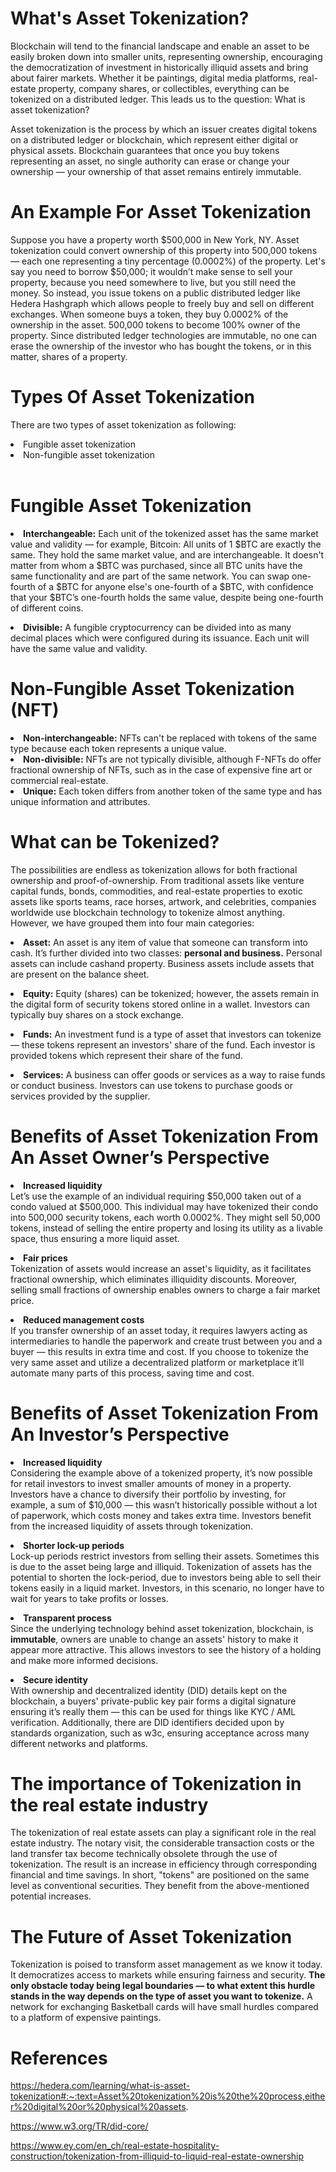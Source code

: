 # What's Asset Tokenization?
Blockchain will tend to the financial landscape and enable an asset to be easily broken down into smaller units, representing ownership, encouraging the democratization of investment in historically illiquid assets and bring about fairer markets. Whether it be paintings, digital media platforms, real-estate property, company shares, or collectibles, everything can be tokenized on a distributed ledger. This leads us to the question: What is asset tokenization?<br/>

Asset tokenization is the process by which an issuer creates digital tokens on a distributed ledger or blockchain, which represent either digital or physical assets. Blockchain guarantees that once you buy tokens representing an asset, no single authority can erase or change your ownership — your ownership of that asset remains entirely immutable.

# An Example For Asset Tokenization
Suppose you have a property worth $500,000 in New York, NY. Asset tokenization could convert ownership of this property into 500,000 tokens — each one representing a tiny percentage (0.0002%) of the property. Let's say you need to borrow $50,000; it wouldn’t make sense to sell your property, because you need somewhere to live, but you still need the money. So instead, you issue tokens on a public distributed ledger like Hedera Hashgraph which allows people to freely buy and sell on different exchanges. When someone buys a token, they buy 0.0002% of the ownership in the asset. 500,000 tokens to become 100% owner of the property. Since distributed ledger technologies are immutable, no one can erase the ownership of the investor who has bought the tokens, or in this matter, shares of a property.

# Types Of Asset Tokenization
There are two types of asset tokenization as following:
<li>Fungible asset tokenization<br/></li>
<li>Non-fungible asset tokenization</li><br/>

# Fungible Asset Tokenization
**<li>Interchangeable:**  Each unit of the tokenized asset has the same market value and validity — for example, Bitcoin: All units of 1 $BTC are exactly the same. They hold the same market value, and are interchangeable. It doesn't matter from whom a $BTC was purchased, since all BTC units have the same functionality and are part of the same network. You can swap one-fourth of a $BTC for anyone else's one-fourth of a $BTC, with confidence that your $BTC’s one-fourth holds the same value, despite being one-fourth of different coins.
</li>

**<li>Divisible:** A fungible cryptocurrency can be divided into as many decimal places which were configured during its issuance. Each unit will have the same value and validity.
</li>

# Non-Fungible Asset Tokenization (NFT)
**<li>Non-interchangeable:** NFTs can't be replaced with tokens of the same type because each token represents a unique value.</li>
**<li>Non-divisible:** NFTs are not typically divisible, although F-NFTs do offer fractional ownership of NFTs, such as in the case of expensive fine art or commercial real-estate.</li>
**<li>Unique:** Each token differs from another token of the same type and has unique information and attributes.</li>

# What can be Tokenized?
The possibilities are endless as tokenization allows for both fractional ownership and proof-of-ownership. From traditional assets like venture capital funds, bonds, commodities, and real-estate properties to exotic assets like sports teams, race horses, artwork, and celebrities, companies worldwide use blockchain technology to tokenize almost anything. However, we have grouped them into four main categories:

**<li>Asset:** An asset is any item of value that someone can transform into cash. It’s further divided into two classes: **personal and business.** Personal assets can include cashand property. Business assets include assets that are present on the balance sheet.</li>

**<li>Equity:** Equity (shares) can be tokenized; however, the assets remain in the digital form of security tokens stored online in a wallet. Investors can typically buy shares on a stock exchange.</li>

**<li>Funds:** An investment fund is a type of asset that investors can tokenize — these tokens represent an investors' share of the fund. Each investor is provided tokens which represent their share of the fund.</li>

**<li>Services:** A business can offer goods or services as a way to raise funds or conduct business. Investors can use tokens to purchase goods or services provided by the supplier.
</li>

# Benefits of Asset Tokenization From An Asset Owner’s Perspective

**<li>Increased liquidity<br/>**
Let’s use the example of an individual requiring $50,000 taken out of a condo valued at $500,000. This individual may have tokenized their condo into 500,000 security tokens, each worth 0.0002%. They might sell 50,000 tokens, instead of selling the entire property and losing its utility as a livable space, thus ensuring a more liquid asset.
</li>

**<li>Fair prices**
<br/>
Tokenization of assets would increase an asset's liquidity, as it facilitates fractional ownership, which eliminates illiquidity discounts. Moreover, selling small fractions of ownership enables owners to charge a fair market price.</li>

**<li>Reduced management costs**
<br/>
If you transfer ownership of an asset today, it requires lawyers acting as intermediaries to handle the paperwork and create trust between you and a buyer — this results in extra time and cost. If you choose to tokenize the very same asset and utilize a decentralized platform or marketplace it’ll automate many parts of this process, saving time and cost.
</li>

# Benefits of Asset Tokenization From An Investor’s Perspective
**<li> Increased liquidity**<br/>
Considering the example above of a tokenized property, it’s now possible for retail investors to invest smaller amounts of money in a property. Investors have a chance to diversify their portfolio by investing, for example, a sum of $10,000 — this wasn’t historically possible without a lot of paperwork, which costs money and takes extra time. Investors benefit from the increased liquidity of assets through tokenization.
</li>

**<li> Shorter lock-up periods**<br/>
Lock-up periods restrict investors from selling their assets. Sometimes this is due to the asset being large and illiquid. Tokenization of assets has the potential to shorten the lock-period, due to investors being able to sell their tokens easily in a liquid market. Investors, in this scenario, no longer have to wait for years to take profits or losses.
</li>

**<li>Transparent process**<br/>
Since the underlying technology behind asset tokenization, blockchain, is **immutable**, owners are unable to change an assets' history to make it appear more attractive. This allows investors to see the history of a holding and make more informed decisions.
</li>

**<li>Secure identity**<br/>
With ownership and decentralized identity (DID) details kept on the blockchain, a buyers' private-public key pair forms a digital signature ensuring it’s really them — this can be used for things like KYC / AML verification. Additionally, there are DID identifiers decided upon by standards organization, such as w3c, ensuring acceptance across many different networks and platforms.
</li>

# The importance of Tokenization in the real estate industry
The tokenization of real estate assets can play a significant role in the real estate industry. The notary visit, the considerable transaction costs or the land transfer tax become technically obsolete through the use of tokenization. The result is an increase in efficiency through corresponding financial and time savings. In short, "tokens" are positioned on the same level as conventional securities. They benefit from the above-mentioned potential increases.


# The Future of Asset Tokenization
Tokenization is poised to transform asset management as we know it today. It democratizes access to markets while ensuring fairness and security. **The only obstacle today being legal boundaries — to what extent this hurdle stands in the way depends on the type of asset you want to tokenize.** A network for exchanging Basketball cards will have small hurdles compared to a platform of expensive paintings.

# References

https://hedera.com/learning/what-is-asset-tokenization#:~:text=Asset%20tokenization%20is%20the%20process,either%20digital%20or%20physical%20assets.

https://www.w3.org/TR/did-core/

https://www.ey.com/en_ch/real-estate-hospitality-construction/tokenization-from-illiquid-to-liquid-real-estate-ownership